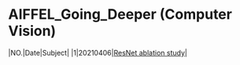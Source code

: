 # AIFFEL_Going_Deeper (Computer Vision)

|NO.|Date|Subject|
|1|20210406|[ResNet ablation study](https://github.com/rladjswkd/AIFFEL_Going_Deeper/blob/main/%5B20210406%5DResNet%20Ablation%20Study/ResNet%20Ablation%20Study.ipynb)|
